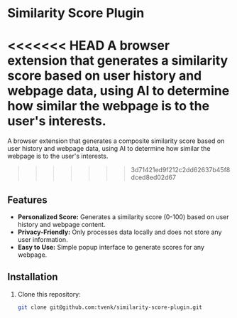 # Similarity Score Plugin

<<<<<<< HEAD
A browser extension that generates a similarity score based on user history and webpage data, using AI to determine how similar the webpage is to the user's interests.
=======
A browser extension that generates a composite similarity score based on user history and webpage data, using AI to determine how similar the webpage is to the user's interests.
>>>>>>> 3d71421ed9f212c2dd62637b45f8dced8ed02d67

## Features
- **Personalized Score:** Generates a similarity score (0-100) based on user history and webpage content.
- **Privacy-Friendly:** Only processes data locally and does not store any user information.
- **Easy to Use:** Simple popup interface to generate scores for any webpage.

## Installation
1. Clone this repository:
   ```bash
   git clone git@github.com:tvenk/similarity-score-plugin.git
